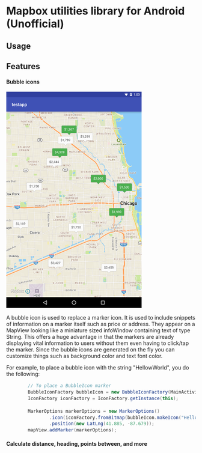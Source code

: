 # Mapbox utilities library for Android (Unofficial)

## Usage


## Features
#### Bubble icons
<img src="https://github.com/cammace/mapbox-utils-android/blob/master/screenshots/bubble_icons.png?raw=true" width="360">

A bubble icon is used to replace a marker icon. It is used to include snippets of information on
a marker itself such as price or address. They appear on a MapView looking like a miniature sized
infoWindow containing text of type String. This offers a huge advantage in that the markers are
already displaying vital information to users without them even having to click/tap the marker.
Since the bubble icons are generated on the fly you can customize things such as background color
and  text font color.

For example, to place a bubble icon with the string "HellowWorld", you do the following:
```java
        // To place a BubbleIcon marker
        BubbleIconFactory bubbleIcon = new BubbleIconFactory(MainActivity.this);
        IconFactory iconFactory = IconFactory.getInstance(this);

        MarkerOptions markerOptions = new MarkerOptions()
                .icon(iconFactory.fromBitmap(bubbleIcon.makeIcon("HelloWorld")))
                .position(new LatLng(41.885, -87.679));
        mapView.addMarker(markerOptions);
```
#### Calculate distance, heading, points between, and more


